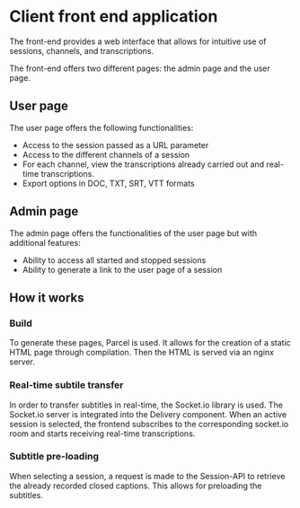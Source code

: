 # Client front end application

The front-end provides a web interface that allows for intuitive use of sessions, channels, and transcriptions.

The front-end offers two different pages: the admin page and the user page.

## User page

The user page offers the following functionalities:

- Access to the session passed as a URL parameter
- Access to the different channels of a session
- For each channel, view the transcriptions already carried out and real-time transcriptions.
- Export options in DOC, TXT, SRT, VTT formats

## Admin page

The admin page offers the functionalities of the user page but with additional features:

- Ability to access all started and stopped sessions
- Ability to generate a link to the user page of a session


## How it works

### Build

To generate these pages, Parcel is used. It allows for the creation of a static HTML page through compilation. Then the HTML is served via an nginx server.

### Real-time subtile transfer

In order to transfer subtitles in real-time, the Socket.io library is used. The Socket.io server is integrated into the Delivery component. When an active session is selected, the frontend subscribes to the corresponding socket.io room and starts receiving real-time transcriptions.

### Subtitle pre-loading

When selecting a session, a request is made to the Session-API to retrieve the already recorded closed captions. This allows for preloading the subtitles.
